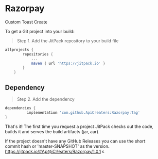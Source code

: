 # Razorpay
Custom Toast Create

To get a Git project into your build:
> Step 1. Add the JitPack repository to your build file
> 
```gradle
allprojects {
		repositories {
			...
			maven { url 'https://jitpack.io' }
		}
	}
```

## Dependency
  
  
> Step 2. Add the dependency
  ```gradle
  dependencies {
	        implementation 'com.github.ApiCreaters:Razorpay:Tag'
}
```
  
  That's it! The first time you request a project JitPack checks out the code, builds it and serves the build artifacts (jar, aar).

If the project doesn't have any GitHub Releases you can use the short commit hash or 'master-SNAPSHOT' as the version.
https://jitpack.io/#Ap@iCr!eaters/Razorpay/1.0.1
s
